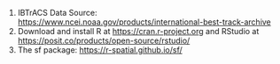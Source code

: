 1. IBTrACS Data Source: https://www.ncei.noaa.gov/products/international-best-track-archive
2. Download and install R at https://cran.r-project.org and RStudio at https://posit.co/products/open-source/rstudio/
3. The sf package: https://r-spatial.github.io/sf/

   

